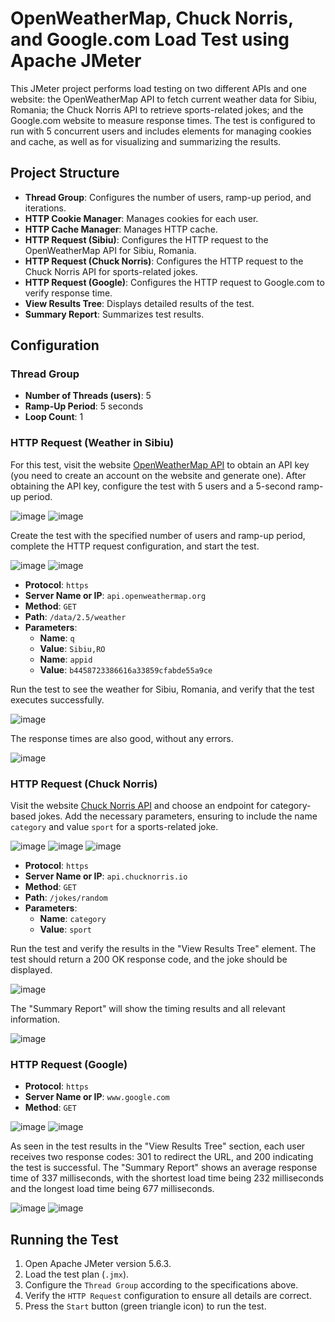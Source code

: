 # OpenWeatherMap, Chuck Norris, and Google.com Load Test using Apache JMeter

This JMeter project performs load testing on two different APIs and one website: the OpenWeatherMap API to fetch current weather data for Sibiu, Romania; the Chuck Norris API to retrieve sports-related jokes; and the Google.com website to measure response times. The test is configured to run with 5 concurrent users and includes elements for managing cookies and cache, as well as for visualizing and summarizing the results.

## Project Structure

- **Thread Group**: Configures the number of users, ramp-up period, and iterations.
- **HTTP Cookie Manager**: Manages cookies for each user.
- **HTTP Cache Manager**: Manages HTTP cache.
- **HTTP Request (Sibiu)**: Configures the HTTP request to the OpenWeatherMap API for Sibiu, Romania.
- **HTTP Request (Chuck Norris)**: Configures the HTTP request to the Chuck Norris API for sports-related jokes.
- **HTTP Request (Google)**: Configures the HTTP request to Google.com to verify response time.
- **View Results Tree**: Displays detailed results of the test.
- **Summary Report**: Summarizes test results.

## Configuration

### Thread Group

- **Number of Threads (users)**: 5
- **Ramp-Up Period**: 5 seconds
- **Loop Count**: 1

### HTTP Request (Weather in Sibiu)

For this test, visit the website [OpenWeatherMap API](https://openweathermap.org/api) to obtain an API key (you need to create an account on the website and generate one). After obtaining the API key, configure the test with 5 users and a 5-second ramp-up period.

![image](https://github.com/MihaiPopescu31/jMeter-Tests/assets/138394009/f99cd882-70ac-4047-831c-d7482d30ae3b)
![image](https://github.com/MihaiPopescu31/jMeter-Tests/assets/138394009/92ce353f-4af5-4fa9-9618-27b11a2eb370)

Create the test with the specified number of users and ramp-up period, complete the HTTP request configuration, and start the test.

![image](https://github.com/MihaiPopescu31/jMeter-Tests/assets/138394009/2235107c-80b7-46b7-b232-23dd33ca0a77)
![image](https://github.com/MihaiPopescu31/jMeter-Tests/assets/138394009/324b9b82-0465-4228-bb17-5751207ba5ec)

- **Protocol**: `https`
- **Server Name or IP**: `api.openweathermap.org`
- **Method**: `GET`
- **Path**: `/data/2.5/weather`
- **Parameters**:
  - **Name**: `q`
  - **Value**: `Sibiu,RO`
  - **Name**: `appid`
  - **Value**: `b4458723386616a33859cfabde55a9ce`
  
Run the test to see the weather for Sibiu, Romania, and verify that the test executes successfully.

![image](https://github.com/MihaiPopescu31/jMeter-Tests/assets/138394009/be4177ed-9e00-47e5-8949-c6d7e1fc6622)

The response times are also good, without any errors.

![image](https://github.com/MihaiPopescu31/jMeter-Tests/assets/138394009/1fa9685f-955c-4656-abe8-e260973fe0e1)

### HTTP Request (Chuck Norris)

Visit the website [Chuck Norris API](https://api.chucknorris.io/) and choose an endpoint for category-based jokes. Add the necessary parameters, ensuring to include the name `category` and value `sport` for a sports-related joke.

![image](https://github.com/MihaiPopescu31/jMeter-Tests/assets/138394009/86ac2cd8-ae49-4e5b-bc97-da49c1b2c209)
![image](https://github.com/MihaiPopescu31/jMeter-Tests/assets/138394009/a8a4d60b-675a-4bb0-9193-c4f162792302)
![image](https://github.com/MihaiPopescu31/jMeter-Tests/assets/138394009/b345054f-9a7e-49c8-aa3d-ba4932e8977f)

- **Protocol**: `https`
- **Server Name or IP**: `api.chucknorris.io`
- **Method**: `GET`
- **Path**: `/jokes/random`
- **Parameters**:
  - **Name**: `category`
  - **Value**: `sport`

Run the test and verify the results in the "View Results Tree" element. The test should return a 200 OK response code, and the joke should be displayed.

![image](https://github.com/MihaiPopescu31/jMeter-Tests/assets/138394009/8885b146-7198-423e-8fb8-29aec92b5a44)

The "Summary Report" will show the timing results and all relevant information.

![image](https://github.com/MihaiPopescu31/jMeter-Tests/assets/138394009/68b636f0-d667-41fc-adfe-d26934159ee7)

### HTTP Request (Google)

- **Protocol**: `https`
- **Server Name or IP**: `www.google.com`
- **Method**: `GET`

![image](https://github.com/MihaiPopescu31/jMeter-Tests/assets/138394009/f3f8d0f4-05f5-4d3d-a5e2-ebe4166728fa)
![image](https://github.com/MihaiPopescu31/jMeter-Tests/assets/138394009/58a5327b-0d6e-4469-b396-baf616a71102)

As seen in the test results in the "View Results Tree" section, each user receives two response codes: 301 to redirect the URL, and 200 indicating the test is successful. The "Summary Report" shows an average response time of 337 milliseconds, with the shortest load time being 232 milliseconds and the longest load time being 677 milliseconds.

![image](https://github.com/MihaiPopescu31/jMeter-Tests/assets/138394009/1a79b523-d96d-4457-a5dc-dfcd6a80f078)
![image](https://github.com/MihaiPopescu31/jMeter-Tests/assets/138394009/144b709e-f76a-4a76-a73d-f75c098fd7a4)

## Running the Test

1. Open Apache JMeter version 5.6.3.
2. Load the test plan (`.jmx`).
3. Configure the `Thread Group` according to the specifications above.
4. Verify the `HTTP Request` configuration to ensure all details are correct.
5. Press the `Start` button (green triangle icon) to run the test.
